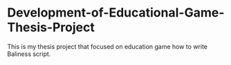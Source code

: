 # Development-of-Educational-Game-Thesis-Project
This is my thesis project that focused on education game how to write Baliness script.
